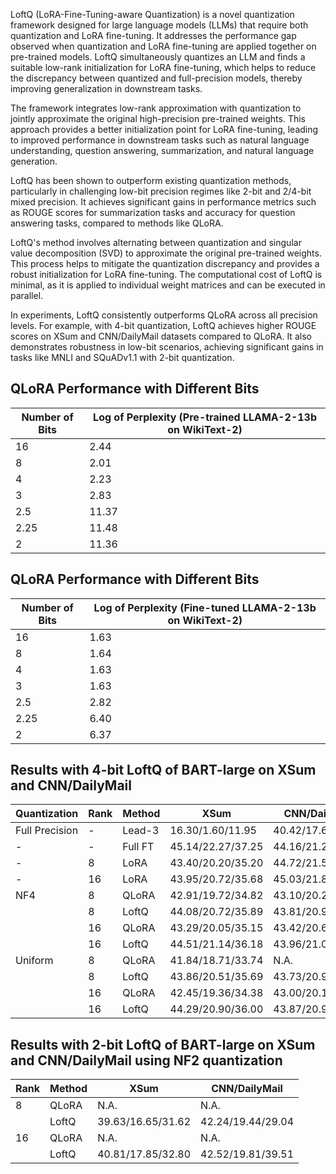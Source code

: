 LoftQ (LoRA-Fine-Tuning-aware Quantization) is a novel quantization framework designed for large language models (LLMs) that require both quantization and LoRA fine-tuning. It addresses the performance gap observed when quantization and LoRA fine-tuning are applied together on pre-trained models. LoftQ simultaneously quantizes an LLM and finds a suitable low-rank initialization for LoRA fine-tuning, which helps to reduce the discrepancy between quantized and full-precision models, thereby improving generalization in downstream tasks.

The framework integrates low-rank approximation with quantization to jointly approximate the original high-precision pre-trained weights. This approach provides a better initialization point for LoRA fine-tuning, leading to improved performance in downstream tasks such as natural language understanding, question answering, summarization, and natural language generation.

LoftQ has been shown to outperform existing quantization methods, particularly in challenging low-bit precision regimes like 2-bit and 2/4-bit mixed precision. It achieves significant gains in performance metrics such as ROUGE scores for summarization tasks and accuracy for question answering tasks, compared to methods like QLoRA.

LoftQ's method involves alternating between quantization and singular value decomposition (SVD) to approximate the original pre-trained weights. This process helps to mitigate the quantization discrepancy and provides a robust initialization for LoRA fine-tuning. The computational cost of LoftQ is minimal, as it is applied to individual weight matrices and can be executed in parallel.

In experiments, LoftQ consistently outperforms QLoRA across all precision levels. For example, with 4-bit quantization, LoftQ achieves higher ROUGE scores on XSum and CNN/DailyMail datasets compared to QLoRA. It also demonstrates robustness in low-bit scenarios, achieving significant gains in tasks like MNLI and SQuADv1.1 with 2-bit quantization.



## QLoRA Performance with Different Bits

| Number of Bits | Log of Perplexity (Pre-trained LLAMA-2-13b on WikiText-2) |
|---|---|
| 16 | 2.44 |
| 8 | 2.01 |
| 4 | 2.23 |
| 3 | 2.83 |
| 2.5 | 11.37 |
| 2.25 | 11.48 |
| 2 | 11.36 |

## QLoRA Performance with Different Bits

| Number of Bits | Log of Perplexity (Fine-tuned LLAMA-2-13b on WikiText-2) |
|---|---|
| 16 | 1.63 |
| 8 | 1.64 |
| 4 | 1.63 |
| 3 | 1.63 |
| 2.5 | 2.82 |
| 2.25 | 6.40 |
| 2 | 6.37 |

## Results with 4-bit LoftQ of BART-large on XSum and CNN/DailyMail

| Quantization | Rank | Method | XSum | CNN/DailyMail |
|---|---|---|---|---|
| Full Precision | - | Lead-3 | 16.30/1.60/11.95 | 40.42/17.62/36.67 |
| - | - | Full FT | 45.14/22.27/37.25 | 44.16/21.28/40.90 |
| - | 8 | LoRA | 43.40/20.20/35.20 | 44.72/21.58/41.84 |
| - | 16 | LoRA | 43.95/20.72/35.68 | 45.03/21.84/42.15 |
| NF4 | 8 | QLoRA | 42.91/19.72/34.82 | 43.10/20.22/40.06 |
|  | 8 | LoftQ | 44.08/20.72/35.89 | 43.81/20.95/40.84 |
|  | 16 | QLoRA | 43.29/20.05/35.15 | 43.42/20.62/40.44 |
|  | 16 | LoftQ | 44.51/21.14/36.18 | 43.96/21.06/40.96 |
| Uniform | 8 | QLoRA | 41.84/18.71/33.74 | N.A. |
|  | 8 | LoftQ | 43.86/20.51/35.69 | 43.73/20.91/40.77 |
|  | 16 | QLoRA | 42.45/19.36/34.38 | 43.00/20.19/40.02 |
|  | 16 | LoftQ | 44.29/20.90/36.00 | 43.87/20.99/40.92 |

## Results with 2-bit LoftQ of BART-large on XSum and CNN/DailyMail using NF2 quantization

| Rank | Method | XSum | CNN/DailyMail |
|---|---|---|---|
| 8 | QLoRA | N.A. | N.A. |
|  | LoftQ | 39.63/16.65/31.62 | 42.24/19.44/29.04 |
| 16 | QLoRA | N.A. | N.A. |
|  | LoftQ | 40.81/17.85/32.80 | 42.52/19.81/39.51 |

